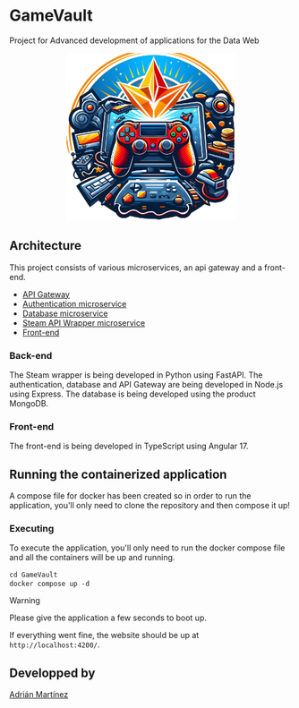 # GameVault

Project for Advanced development of applications for the Data Web

<div align="center">
  <img src="/game-vault-frontend/src/assets/logo.jpg" alt="GameVault logo" width="300"/>
</div>

## Architecture

This project consists of various microservices, an api gateway and a front-end.
* [API Gateway](/api-gateway)
* [Authentication microservice](/auth-service)
* [Database microservice](/mongo-api)
* [Steam API Wrapper microservice](/steam-games-api)
* [Front-end](/game-vault-frontend)

### Back-end

The Steam wrapper is being developed in Python using FastAPI.
The authentication, database and API Gateway are being developed in Node.js using Express.
The database is being developed using the product MongoDB.

### Front-end

The front-end is being developed in TypeScript using Angular 17.

## Running the containerized application

A compose file for docker has been created so in order to run the application, you'll only need to clone the repository and then compose it up!

### Executing

To execute the application, you'll only need to run the docker compose file and all the containers will be up and running.

```
cd GameVault
docker compose up -d
```

> [!WARNING]
> Please give the application a few seconds to boot up.

If everything went fine, the website should be up at `http://localhost:4200/`.

## Developped by

[Adrián Martínez](https://github.com/AdrianMarTej)
